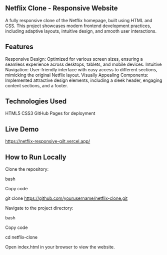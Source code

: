 ## Netflix Clone - Responsive Website
A fully responsive clone of the Netflix homepage, built using HTML and CSS. This project showcases modern frontend development practices, including adaptive layouts, intuitive design, and smooth user interactions.

## Features
Responsive Design: Optimized for various screen sizes, ensuring a seamless experience across desktops, tablets, and mobile devices.
Intuitive Navigation: User-friendly interface with easy access to different sections, mimicking the original Netflix layout.
Visually Appealing Components: Implemented attractive design elements, including a sleek header, engaging content sections, and a footer.

## Technologies Used
HTML5
CSS3
GitHub Pages for deployment

## Live Demo
https://netflix-responsive-gilt.vercel.app/

## How to Run Locally
Clone the repository:

bash

Copy code

git clone https://github.com/yourusername/netflix-clone.git

Navigate to the project directory:

bash

Copy code

cd netflix-clone

Open index.html in your browser to view the website.
